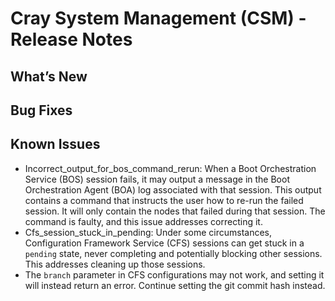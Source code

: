# Cray System Management (CSM) - Release Notes
## What’s New
## Bug Fixes
## Known Issues
* Incorrect_output_for_bos_command_rerun: When a Boot Orchestration Service (BOS) session fails, it may output a message in the Boot Orchestration Agent (BOA) log associated with that session. This output contains a command that instructs the user how to re-run the failed session. It will only contain the nodes that failed during that session. The command is faulty, and this issue addresses correcting it.
* Cfs_session_stuck_in_pending: Under some circumstances, Configuration Framework Service (CFS) sessions can get stuck in a `pending` state, never completing and potentially blocking other sessions. This addresses cleaning up those sessions.
* The `branch` parameter in CFS configurations may not work, and setting it will instead return an error. Continue setting the git commit hash instead.
